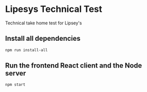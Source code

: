 # Lipesys Technical Test
Technical take home test for Lipsey's

## Install all dependencies
```sh
npm run install-all
```

## Run the frontend React client and the Node server
```sh
npm start
``` 
